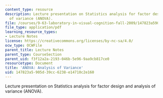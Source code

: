 ```yaml
---
content_type: resource
description: Lecture presentation on Statistics analysis for factor design and analysis
  of variance (ANOVA).
file: /courses/9-63-laboratory-in-visual-cognition-fall-2009/147823a5905d39cc6238e14710c2e160_MIT9_63F09_lec10.pdf
file_type: application/pdf
learning_resource_types:
- Lecture Notes
license: https://creativecommons.org/licenses/by-nc-sa/4.0/
ocw_type: OCWFile
parent_title: Lecture Notes
parent_type: CourseSection
parent_uid: f3f12a2a-2193-046b-5e96-9aa9cb817ce0
resourcetype: Document
title: 'ANOVA: Analysis of Variance'
uid: 147823a5-905d-39cc-6238-e14710c2e160
---
```

Lecture presentation on Statistics analysis for factor design and analysis of variance (ANOVA).